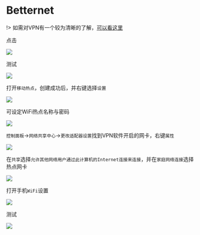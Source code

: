 # Betternet

!> 如需对VPN有一个较为清晰的了解，[可以看这里](/abc/1190000011485579?id=vpn)

点击

<!-- ![](https://ipfs.io/ipfs/QmWFRGy8fQr35qK5RujpWdnHyQjMWvjESRxnQK84uQrhcw?3.png) -->

![](https://raw.githubusercontent.com/loremwalker/fq-book/master/docs/images/2018-04-29_022009.png)

测试

<!-- ![](https://ipfs.io/ipfs/QmfPtCEk3dqjjXeXHW67paE6TuRRm8t144VpweAJzU5Ux5?1.png) -->

![](https://raw.githubusercontent.com/loremwalker/fq-book/master/docs/images/2018-04-30_124624.png)

打开`移动热点`，创建成功后，并右键选择`设置`

<!-- ![](https://ipfs.io/ipfs/QmfPtCEk3dqjjXeXHW67paE6TuRRm8t144VpweAJzU5Ux5?3.png) -->

![](https://raw.githubusercontent.com/loremwalker/fq-book/master/docs/images/2018-05-08_213716.png)

可设定WiFi热点名称与密码

<!-- ![](https://ipfs.io/ipfs/Qmb5xZZWGN73dWHXHHfTPTxSPmqZQEsPRkaGwhGgHYG1SS?1.png) -->

![](https://raw.githubusercontent.com/loremwalker/fq-book/master/docs/images/2018-05-08_214959.png)

`控制面板`->`网络共享中心`->`更改适配器设置`找到VPN软件开启的网卡，右键`属性`

<!-- ![](https://ipfs.io/ipfs/QmRPSE29AQPX37pcKyH6HkWcg18pqAymp66J68ziFTnEie?4.png) -->

![](https://raw.githubusercontent.com/loremwalker/fq-book/master/docs/images/2018-05-08_221121.png)

在`共享`选择`允许其他网络用户通过此计算机的Internet连接来连接`，并在`家庭网络连接`选择热点网卡

<!-- ![](https://ipfs.io/ipfs/QmaWy3yjxn1a88qVjKrinU2wYEyYLpjGausVvG1UdoNSqu?0.png) -->

![](https://raw.githubusercontent.com/loremwalker/fq-book/master/docs/images/2018-05-08_221920.png)

打开手机`WiFi`设置

<!-- ![](https://ipfs.io/ipfs/QmdUMKKiFa1Fj7wottZXy8zY7wq7m78TudGDGkDinAX1SZ?2.png) -->

![](https://raw.githubusercontent.com/loremwalker/fq-book/master/docs/images/QQ20180508224410.png)

测试

<!-- ![](https://ipfs.io/ipfs/QmfCDDEGWhFb2nD7LrLu2gmVWdhVzBgDc59qDnmGMfaYJE?1.png) -->

![](https://raw.githubusercontent.com/loremwalker/fq-book/master/docs/images/QQ20180508224420.png)